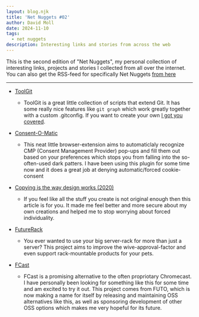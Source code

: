 ```yaml
---
layout: blog.njk
title: 'Net Nuggets #02'
author: David Moll
date: 2024-11-10
tags:
  - net nuggets
description: Interesting links and stories from across the web
---
```


This is the second edition of "Net Nuggets", my personal collection of interesting links, projects and stories I collected from all over the internet. You can also get the RSS-feed for specifically Net Nuggets [from here](/netnuggets.xml)

---

- [ToolGit](https://github.com/ahmetsait/toolgit)

  - ToolGit is a great little collection of scripts that extend Git. It has some really nice features like `git graph` which work greatly together with a custom .gitconfig. If you want to create your own [I got you covered](/blog/2024-07-23-Taking-a-closer-look-at-my-.gitconfig/).

- [Consent-O-Matic](https://consentomatic.au.dk/)

  - This neat little browser-extension aims to automaticlaly recognize CMP (Consent Management Provider) pop-ups and fill them out based on your preferences which stops you from falling into the so-often-used dark patters. I have been using this plugin for some time now and it does a great job at denying automatic/forced cookie-consent

- [Copying is the way design works (2020)](https://matthewstrom.com/writing/copying/)

  - If you feel like all the stuff you create is not original enough then this article is for you. It made me feel better and more secure about my own creations and helped me to stop worrying about forced individuality.

- [FutureRack](https://futurerack.info/main.php)

  - You ever wanted to use your big server-rack for more than just a server? This project aims to improve the wive-approval-factor and even support rack-mountable products for your pets.

- [FCast](https://fcast.org/)
  - FCast is a promising alternative to the often propriotary Chromecast. I have personally been looking for something like this for some time and am excited to try it out. This project comes from FUTO, which is now making a name for itself by releasing and maintaining OSS alternatives like this, as well as sponsoring development of other OSS options which makes me very hopeful for its future.
